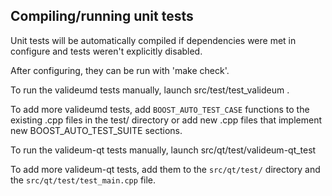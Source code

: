 Compiling/running unit tests
------------------------------------

Unit tests will be automatically compiled if dependencies were met in configure
and tests weren't explicitly disabled.

After configuring, they can be run with 'make check'.

To run the valideumd tests manually, launch src/test/test_valideum .

To add more valideumd tests, add `BOOST_AUTO_TEST_CASE` functions to the existing
.cpp files in the test/ directory or add new .cpp files that
implement new BOOST_AUTO_TEST_SUITE sections.

To run the valideum-qt tests manually, launch src/qt/test/valideum-qt_test

To add more valideum-qt tests, add them to the `src/qt/test/` directory and
the `src/qt/test/test_main.cpp` file.
